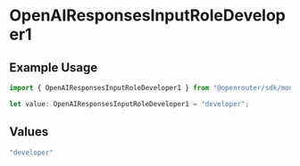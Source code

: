 # OpenAIResponsesInputRoleDeveloper1

## Example Usage

```typescript
import { OpenAIResponsesInputRoleDeveloper1 } from "@openrouter/sdk/models";

let value: OpenAIResponsesInputRoleDeveloper1 = "developer";
```

## Values

```typescript
"developer"
```